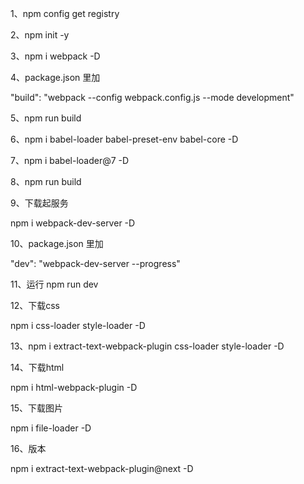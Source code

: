 1、npm config get registry

2、npm init -y

3、npm i webpack -D

4、package.json  里加

"build": "webpack --config webpack.config.js --mode development"

5、npm run build

6、npm i babel-loader babel-preset-env babel-core -D

7、npm i babel-loader@7 -D

8、npm run build

9、下载起服务

npm i webpack-dev-server -D

10、package.json  里加

 "dev": "webpack-dev-server --progress"
 
 11、运行  npm run dev
 
 12、下载css
 
 npm i css-loader style-loader -D
 
 13、npm i extract-text-webpack-plugin css-loader style-loader -D
 
 14、下载html
 
 npm i html-webpack-plugin -D
 
 15、下载图片
 
 npm i file-loader -D
 
 16、版本
 
 npm i extract-text-webpack-plugin@next -D